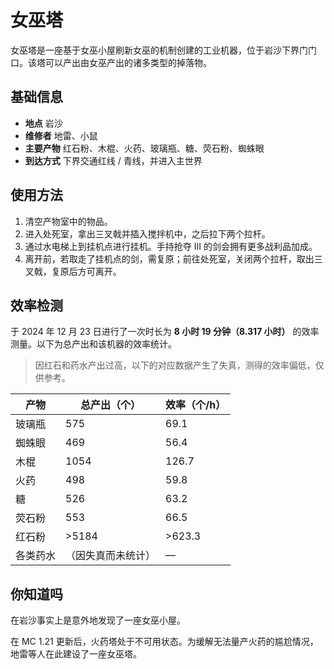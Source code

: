 # 女巫塔

女巫塔是一座基于女巫小屋刷新女巫的机制创建的工业机器，位于岩沙下界门门口。该塔可以产出由女巫产出的诸多类型的掉落物。

## 基础信息

- **地点** 岩沙
- **维修者** 地雷、小鼠
- **主要产物** 红石粉、木棍、火药、玻璃瓶、糖、荧石粉、蜘蛛眼
- **到达方式** 下界交通红线 / 青线，并进入主世界

## 使用方法

1. 清空产物室中的物品。
2. 进入处死室，拿出三叉戟并插入搅拌机中，之后拉下两个拉杆。
3. 通过水电梯上到挂机点进行挂机。手持抢夺 III 的剑会拥有更多战利品加成。
4. 离开前，若取走了挂机点的剑，需复原；前往处死室，关闭两个拉杆，取出三叉戟，复原后方可离开。

## 效率检测

于 2024 年 12 月 23 日进行了一次时长为 **8 小时 19 分钟（8.317 小时）** 的效率测量。以下为总产出和该机器的效率统计。

> 因红石和药水产出过高，以下的对应数据产生了失真，测得的效率偏低，仅供参考。

| 产物 | 总产出（个） | 效率（个/h） |
| --- | --- | --- |
| 玻璃瓶 | 575 | 69.1 |
| 蜘蛛眼 | 469 | 56.4 |
| 木棍 | 1054 | 126.7 |
| 火药 | 498 | 59.8 |
| 糖 | 526 | 63.2 |
| 荧石粉 | 553 | 66.5 |
| 红石粉 | >5184 | >623.3 |
| 各类药水 | （因失真而未统计） | — |

## 你知道吗

在岩沙事实上是意外地发现了一座女巫小屋。

在 MC 1.21 更新后，火药塔处于不可用状态。为缓解无法量产火药的尴尬情况，地雷等人在此建设了一座女巫塔。
